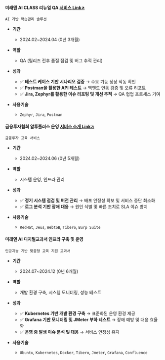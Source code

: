 #### 미래엔 AI CLASS 리뉴얼 QA [서비스 Link↗](https://aiclass.m-teacher.co.kr/)
`AI 기반 학습관리 솔루션`
  
- **기간**
  - 2024.02~2024.04 (0년 3개월) 

- **역할**
  - QA (릴리즈 전후 품질 점검 및 버그 추적 관리)

- **성과**
  - ✅ **테스트 케이스 기반 시나리오 검증** → 주요 기능 정상 작동 확인
  - ✅ **Postman을 활용한 API 테스트** → 백엔드 연동 검증 및 오류 리포트
  - ✅ **Jira, Zephyr를 활용한 이슈 리포팅 및 개선 추적** → QA 협업 프로세스 기여

- **사용기술**
  - `Zephyr`, `Jira`, `Postman`

 
#### 금융투자협회 알투플러스 운영 [서비스 소개 Link↗](https://drive.google.com/file/d/1oAs1xYucRvMdSbHEnj96sgJKv0x6Jwa3/view)
`금융투자 교육 서비스`
  
- **기간**
  - 2024.02~2024.06 (0년 5개월) 

- **역할**
  - 시스템 운영, 인프라 관리

- **성과**
  - ✅ **정기 시스템 점검 및 버전 관리** → 배포 안정성 확보 및 서비스 중단 최소화
  - ✅ **로그 분석 기반 장애 대응** → 원인 식별 및 빠른 조치로 SLA 이슈 방지

- **사용기술**
  - `RedHat`, `Jeus`, `WebtoB`, `Tibero`, `Burp Suite`

 
#### 미래엔 AI 디지털교과서 인프라 구축 및 운영
`인공지능 기반 맞춤형 교육 지원 교과서`
  
- **기간**
  - 2024.07~2024.12 (0년 6개월) 

- **역할**
  - 개발 환경 구축, 시스템 모니터링, 성능 테스트 

- **성과**
  - ✅ **Kubernetes 기반 개발 환경 구축** → 표준화된 운영 환경 제공
  - ✅ **Grafana 기반 모니터링 및 JMeter 부하 테스트** → 장애 예방 및 대응 효율화  
  - ✅ **운영 중 발생 이슈 분석 및 대응** → 서비스 안정성 유지

- **사용기술**
  - `Ubuntu`, `Kubernetes`, `Docker`, `Tibero`, `Jmeter`, `Grafana`, `Confluence`
